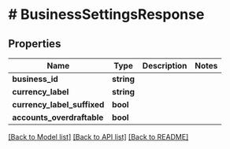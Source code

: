 # # BusinessSettingsResponse

## Properties

Name | Type | Description | Notes
------------ | ------------- | ------------- | -------------
**business_id** | **string** |  |
**currency_label** | **string** |  |
**currency_label_suffixed** | **bool** |  |
**accounts_overdraftable** | **bool** |  |

[[Back to Model list]](../../README.md#models) [[Back to API list]](../../README.md#endpoints) [[Back to README]](../../README.md)
